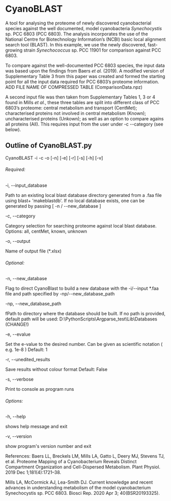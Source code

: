 # CyanoBLAST

A tool for analysing the proteome of newly discovered cyanobacterial species against the well documented, model cyanobacteria *Synechocystis* sp. PCC 6803 (PCC 6803). The analysis incorporates the use of the National Centre for Biotechnology Information’s (NCBI) basic local alignment search tool (BLAST). In this example, we use the newly discovered, fast-growing strain *Synechococcus* sp. PCC 11901 for comparison against PCC 6803.


To compare against the well-documented PCC 6803 species, the input data was based upon the findings from Baers *et al.* (2019). A modified version of Supplementary Table 3 from this paper was created and formed the starting point for all the input data required for PCC 6803’s proteome information. ADD FILE NAME OF COMPRESSED TABLE (ComparisonData.npz)


A second input file was then taken from Supplementary Tables 1, 3 or 4 found in Mills *et al.*, these three tables are split into different class of PCC 6803’s proteome: central metabolism and transport (CentMet); characterised proteins not involved in central metabolism (Known); uncharacterised proteins (Unkown); as well as an option to compare agains all proteins (All). This requires input from the user under -c --category (see below).


## Outline of CyanoBLAST.py
CyanoBLAST -i -c -o [-n] [-e] [-r] [-s] [-h] [-v]

###### Required:
  -i, --input_database          <p> Path to an existing local blast database directory generated from a .faa file
                                using blast+ 'makeblastdb'. If no local database exists, one can be
                                generated by passing [ -n / --new_database ] </p>
                       
  -c, --category                <p> Category selection for searching proteome against local blast database.
                                Options:  all, centMet, known, unknown </p>
                      
  -o, --output                  <p> Name of output file (*.xlsx) </p>

###### Optional:
  -n, --new_database  			    <p> Flag to direct CyanoBlast to build a new database with the -i/--input \*.faa file
                              	and path specified by -np/--new_database_path </p>
 
   -np, --new_database_path     <p> fPath to directory where the database should be built.
                                If no path is provided, default path will be used: D:\PythonScripts\Argparse_test\Lib\Databases (CHANGE!) </p>
 
  -e, --evalue                  <p> Set the e-value to the desired number. Can be given as scientific notation ( e.g. 1e-8 )
                                Default: 1 </p>
                        
  -r, --unedited_results        <p> Save results without colour format
                                Default: False </p>
                            
  -s, --verbose                <p> Print to console as program runs </p>

###### Options:
  -h, --help                    <p> shows help message and exit </p>
  
  -v, --version                 <p> show program's version number and exit </p>   
  
References: Baers LL, Breckels LM, Mills LA, Gatto L, Deery MJ, Stevens TJ, et al. Proteome Mapping of a Cyanobacterium Reveals Distinct Compartment Organization and Cell-Dispersed Metabolism. Plant Physiol. 2019 Dec 1;181(4):1721–38.

Mills LA, McCormick AJ, Lea-Smith DJ. Current knowledge and recent advances in understanding metabolism of the model cyanobacterium Synechocystis sp. PCC 6803. Biosci Rep. 2020 Apr 3; 40(BSR20193325).
